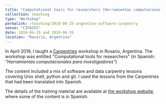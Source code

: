 ```yaml
---
title: "Computational tools for researchers (Herramientas computacionales para investigadores)"
collection: teaching
type: "Workshop"
permalink: /teaching/2019-04-25-argentina-software-carpentry
venue: "CIFASIS"
date: 2019-04-25 and 2019-04-26
location: "Rosario, Argentina"
---
```


In April 2019, I taught a [Carpentries](https://carpentries.org/) workshop in Rosario, Argentina. The workshop was entitled "Computational tools for researchers" (in Spanish: *"Herramientas computacionales para investigadores"*)

The content included a mix of software and data carpentry lessons covering Unix shell, python and git. I used the lessons from the Carpentries that had been translated into Spanish.  

The details of the training material are available at [the workshop website](https://agbeltran.github.io/2019-04-25-rosario), where some of the content is in Spanish.

